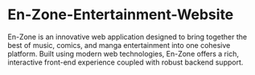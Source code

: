 # En-Zone-Entertainment-Website
En-Zone is an innovative web application designed to bring together the best of music, comics, and manga entertainment into one cohesive platform. Built using modern web technologies, En-Zone offers a rich, interactive front-end experience coupled with robust backend support.
